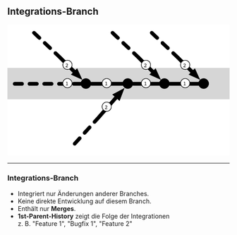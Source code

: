 
## Integrations-Branch

![Integrations-Branch](abb-integrationsbranch.png)


---

### Integrations-Branch

 * Integriert nur Änderungen anderer Branches.
 * Keine direkte Entwicklung auf diesem Branch.
 * Enthält nur **Merges**.
 * **1st-Parent-History** zeigt die Folge der  Integrationen<BR/>
   z. B. "Feature 1", "Bugfix 1", "Feature 2"

